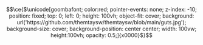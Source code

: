 $$\ce{$\unicode[goombafont; color:red; pointer-events: none; z-index: -10; position: fixed; top: 0; left: 0; height: 100vh; object-fit: cover; background: url('https://github.com/themtaysw/themtaysw/blob/main/guts.jpg'); background-size: cover; background-position: center center; width: 100vw; height:100vh; opacity: 0.5;]{x0000}$}$$
